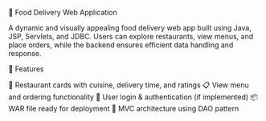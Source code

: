 🍕 Food Delivery Web Application

A dynamic and visually appealing food delivery web app built using Java, JSP, Servlets, and JDBC. Users can explore restaurants, view menus, and place orders, while the backend ensures efficient data handling and response.

🚀 Features

🏬 Restaurant cards with cuisine, delivery time, and ratings
📋 View menu and ordering functionality
🔐 User login & authentication (if implemented)
📦 WAR file ready for deployment
📁 MVC architecture using DAO pattern

